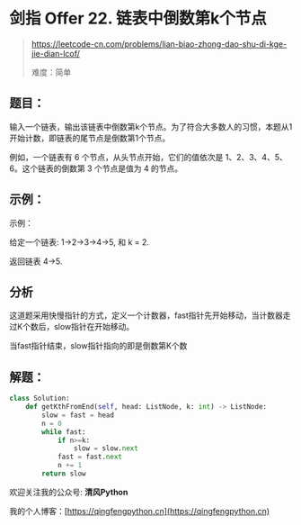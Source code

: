 # 剑指 Offer 22. 链表中倒数第k个节点
> https://leetcode-cn.com/problems/lian-biao-zhong-dao-shu-di-kge-jie-dian-lcof/
> 
> 难度：简单

## 题目：

输入一个链表，输出该链表中倒数第k个节点。为了符合大多数人的习惯，本题从1开始计数，即链表的尾节点是倒数第1个节点。

例如，一个链表有 6 个节点，从头节点开始，它们的值依次是 1、2、3、4、5、6。这个链表的倒数第 3 个节点是值为 4 的节点。


## 示例：

示例：

给定一个链表: 1->2->3->4->5, 和 k = 2.

返回链表 4->5.

## 分析

这道题采用快慢指针的方式，定义一个计数器，fast指针先开始移动，当计数器走过K个数后，slow指针在开始移动。

当fast指针结束，slow指针指向的即是倒数第K个数

## 解题：

```python
class Solution:
    def getKthFromEnd(self, head: ListNode, k: int) -> ListNode:
        slow = fast = head
        n = 0
        while fast:
            if n>=k:
                slow = slow.next
            fast = fast.next
            n += 1
        return slow
```

欢迎关注我的公众号: **清风Python**

我的个人博客：[https://qingfengpython.cn](https://qingfengpython.cn)
